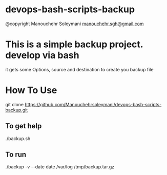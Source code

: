# devops-bash-scripts-backup
@copyright Manouchehr Soleymani <manouchehr.sgh@gmail.com>
# This is a simple backup project. develop via  bash 
it gets  some Options, source and destination to create you backup file

# How To Use

git clone https://github.com/Manouchehrsoleymani/devops-bash-scripts-backup.git

## To get help
./backup.sh
## To run 
./backup -v --date date /var/log /tmp/backup.tar.gz
